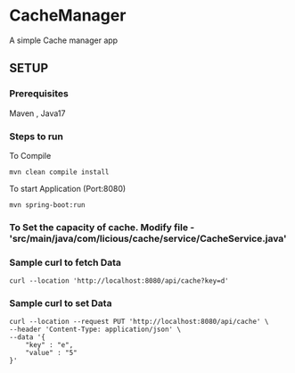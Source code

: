 # CacheManager
A simple Cache manager app

## SETUP
### Prerequisites
Maven , Java17
### Steps to run
To Compile
```
mvn clean compile install
```
To start Application (Port:8080)
```
mvn spring-boot:run
```

### To Set the capacity of cache. Modify file - 'src/main/java/com/licious/cache/service/CacheService.java'

### Sample curl to fetch Data
```
curl --location 'http://localhost:8080/api/cache?key=d'
```

### Sample curl to set Data
```
curl --location --request PUT 'http://localhost:8080/api/cache' \
--header 'Content-Type: application/json' \
--data '{
    "key" : "e",
    "value" : "5"
}'
```